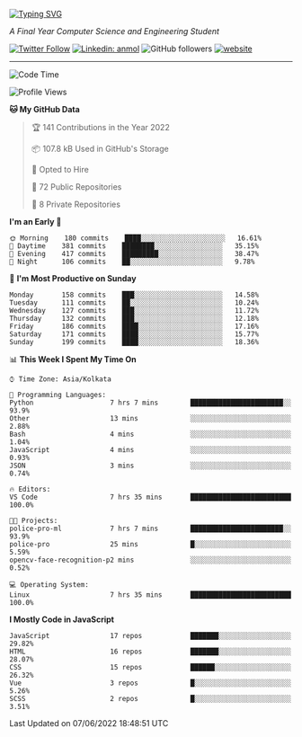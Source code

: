 [![Typing SVG](https://readme-typing-svg.herokuapp.com?lines=HI%2C+I'm+Tonal;I'm+a+MEVN+Stack+Developer)](https://git.io/typing-svg)

<p><em>A Final Year Computer Science and Engineering Student</em></p>

[![Twitter Follow](https://img.shields.io/twitter/follow/tonalmathew?style=flat)](https://twitter.com/intent/follow?screen_name=tonalmathew)
[![Linkedin: anmol](https://img.shields.io/badge/tonal-mathew?style=flat-square&logo=Linkedin&logoColor=white&link=https://www.linkedin.com/in/tonal-mathew/)](https://www.linkedin.com/in/tonal-mathew/)
![GitHub followers](https://img.shields.io/github/followers/tonalmathew?label=Follow&style=social)
[![website](https://img.shields.io/badge/Website-46a2f1.svg?&style=flat-square&logo=Google-Chrome&logoColor=white&link=http://tonalmathew.github.io/)](http://tonalmathew.github.io/)

---
<!--START_SECTION:waka-->
![Code Time](http://img.shields.io/badge/Code%20Time-0%20secs-blue)

![Profile Views](http://img.shields.io/badge/Profile%20Views-1-blue)

**🐱 My GitHub Data** 

> 🏆 141 Contributions in the Year 2022
 > 
> 📦 107.8 kB Used in GitHub's Storage 
 > 
> 💼 Opted to Hire
 > 
> 📜 72 Public Repositories 
 > 
> 🔑 8 Private Repositories  
 > 
**I'm an Early 🐤** 

```text
🌞 Morning    180 commits    ████░░░░░░░░░░░░░░░░░░░░░   16.61% 
🌆 Daytime    381 commits    ████████░░░░░░░░░░░░░░░░░   35.15% 
🌃 Evening    417 commits    █████████░░░░░░░░░░░░░░░░   38.47% 
🌙 Night      106 commits    ██░░░░░░░░░░░░░░░░░░░░░░░   9.78%

```
📅 **I'm Most Productive on Sunday** 

```text
Monday       158 commits    ███░░░░░░░░░░░░░░░░░░░░░░   14.58% 
Tuesday      111 commits    ██░░░░░░░░░░░░░░░░░░░░░░░   10.24% 
Wednesday    127 commits    ███░░░░░░░░░░░░░░░░░░░░░░   11.72% 
Thursday     132 commits    ███░░░░░░░░░░░░░░░░░░░░░░   12.18% 
Friday       186 commits    ████░░░░░░░░░░░░░░░░░░░░░   17.16% 
Saturday     171 commits    ████░░░░░░░░░░░░░░░░░░░░░   15.77% 
Sunday       199 commits    ████░░░░░░░░░░░░░░░░░░░░░   18.36%

```


📊 **This Week I Spent My Time On** 

```text
⌚︎ Time Zone: Asia/Kolkata

💬 Programming Languages: 
Python                   7 hrs 7 mins        ███████████████████████░░   93.9% 
Other                    13 mins             ░░░░░░░░░░░░░░░░░░░░░░░░░   2.88% 
Bash                     4 mins              ░░░░░░░░░░░░░░░░░░░░░░░░░   1.04% 
JavaScript               4 mins              ░░░░░░░░░░░░░░░░░░░░░░░░░   0.93% 
JSON                     3 mins              ░░░░░░░░░░░░░░░░░░░░░░░░░   0.74%

🔥 Editors: 
VS Code                  7 hrs 35 mins       █████████████████████████   100.0%

🐱‍💻 Projects: 
police-pro-ml            7 hrs 7 mins        ███████████████████████░░   93.9% 
police-pro               25 mins             █░░░░░░░░░░░░░░░░░░░░░░░░   5.59% 
opencv-face-recognition-p2 mins              ░░░░░░░░░░░░░░░░░░░░░░░░░   0.52%

💻 Operating System: 
Linux                    7 hrs 35 mins       █████████████████████████   100.0%

```

**I Mostly Code in JavaScript** 

```text
JavaScript               17 repos            ███████░░░░░░░░░░░░░░░░░░   29.82% 
HTML                     16 repos            ███████░░░░░░░░░░░░░░░░░░   28.07% 
CSS                      15 repos            ██████░░░░░░░░░░░░░░░░░░░   26.32% 
Vue                      3 repos             █░░░░░░░░░░░░░░░░░░░░░░░░   5.26% 
SCSS                     2 repos             █░░░░░░░░░░░░░░░░░░░░░░░░   3.51%

```



 Last Updated on 07/06/2022 18:48:51 UTC
<!--END_SECTION:waka-->
